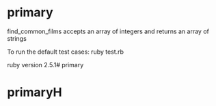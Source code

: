 # primary

find_common_films accepts an array of integers and returns an array of strings

To run the default test cases: ruby test.rb 

ruby version 2.5.1# primary
# primaryH
